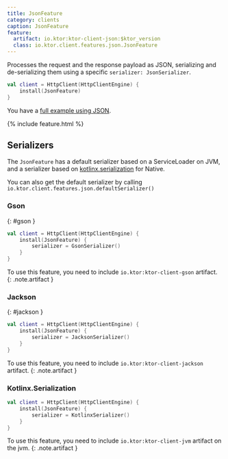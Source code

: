 ```yaml
---
title: JsonFeature
category: clients
caption: JsonFeature
feature:
  artifact: io.ktor:ktor-client-json:$ktor_version
  class: io.ktor.client.features.json.JsonFeature
---
```


Processes the request and the response payload as JSON, serializing
and de-serializing them using a specific `serializer: JsonSerializer`.

```kotlin
val client = HttpClient(HttpClientEngine) {
    install(JsonFeature)
}
```

You have a [full example using JSON](/clients/http-client/examples.html#example-json).

{% include feature.html %}

## Serializers

The `JsonFeature` has a default serializer based on a ServiceLoader on JVM,
and a serializer based on [kotlinx.serialization](/kotlinx/serialization.html) for Native.

You can also get the default serializer by calling `io.ktor.client.features.json.defaultSerializer()`

### Gson
{: #gson }

```kotlin
val client = HttpClient(HttpClientEngine) {
    install(JsonFeature) {
        serializer = GsonSerializer()
    }
}
```

To use this feature, you need to include `io.ktor:ktor-client-gson` artifact.
{: .note.artifact }

### Jackson
{: #jackson }

```kotlin
val client = HttpClient(HttpClientEngine) {
    install(JsonFeature) {
        serializer = JacksonSerializer()
    }
}
```

To use this feature, you need to include `io.ktor:ktor-client-jackson` artifact.
{: .note.artifact }

### Kotlinx.Serialization

```kotlin
val client = HttpClient(HttpClientEngine) {
    install(JsonFeature) {
        serializer = KotlinxSerializer()
    }
}
```

To use this feature, you need to include `io.ktor:ktor-client-jvm` artifact on the jvm.
{: .note.artifact }
